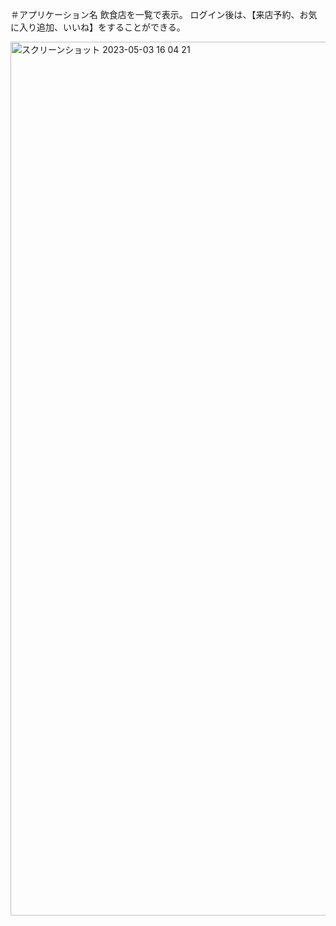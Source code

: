 ＃アプリケーション名
飲食店を一覧で表示。
ログイン後は、【来店予約、お気に入り追加、いいね】をすることができる。

<img width="1398" alt="スクリーンショット 2023-05-03 16 04 21" src="https://user-images.githubusercontent.com/119995378/235851254-bfacdef3-6479-45ce-bfa8-b19f92c1ef56.png">
